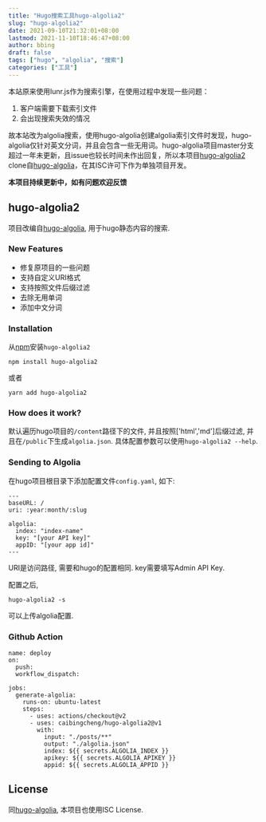 ```yaml
---
title: "Hugo搜索工具hugo-algolia2"
slug: "hugo-algolia2"
date: 2021-09-10T21:32:01+08:00
lastmod: 2021-11-10T18:46:47+08:00
author: bbing
draft: false
tags: ["hugo", "algolia", "搜索"]
categories: ["工具"]
---
```


本站原来使用lunr.js作为搜索引擎，在使用过程中发现一些问题：

1. 客户端需要下载索引文件
2. 会出现搜索失效的情况

故本站改为algolia搜索，使用hugo-algolia创建algolia索引文件时发现，hugo-algolia仅针对英文分词，并且会包含一些无用词。hugo-algolia项目master分支超过一年未更新，且issue也较长时间未作出回复，所以本项目[hugo-algolia2](https://github.com/caibingcheng/hugo-algolia2) clone自[hugo-algolia](https://github.com/replicatedhq/hugo-algolia)，在其ISC许可下作为单独项目开发。

<!--more-->

**本项目持续更新中，如有问题欢迎反馈**

## hugo-algolia2

项目改编自[hugo-algolia](https://github.com/replicatedhq/hugo-algolia), 用于hugo静态内容的搜索.

### New Features

- 修复原项目的一些问题
- 支持自定义URI格式
- 支持按照文件后缀过滤
- 去除无用单词
- 添加中文分词

### Installation

从[npm](https://npmjs.org)安装`hugo-algolia2`

```
npm install hugo-algolia2
```

或者

```
yarn add hugo-algolia2
```

### How does it work?

默认遍历hugo项目的`/content`路径下的文件, 并且按照['html','md']后缀过滤, 并且在`/public`下生成`algolia.json`. 具体配置参数可以使用`hugo-algolia2 --help`.

### Sending to Algolia

在hugo项目根目录下添加配置文件`config.yaml`, 如下:

```
---
baseURL: /
uri: :year:month/:slug

algolia:
  index: "index-name"
  key: "[your API key]"
  appID: "[your app id]"
---
```

URI是访问路径, 需要和hugo的配置相同. key需要填写Admin API Key.

配置之后,
```
hugo-algolia2 -s
```
可以上传algolia配置.
### Github Action
```
name: deploy
on:
  push:
  workflow_dispatch:

jobs:
  generate-algolia:
    runs-on: ubuntu-latest
    steps:
      - uses: actions/checkout@v2
      - uses: caibingcheng/hugo-algolia2@v1
        with:
          input: "./posts/**"
          output: "./algolia.json"
          index: ${{ secrets.ALGOLIA_INDEX }}
          apikey: ${{ secrets.ALGOLIA_APIKEY }}
          appid: ${{ secrets.ALGOLIA_APPID }}

```

## License
同[hugo-algolia](https://github.com/replicatedhq/hugo-algolia), 本项目也使用ISC License.
